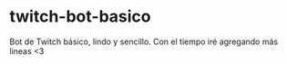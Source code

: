 # twitch-bot-basico
Bot de Twitch básico, lindo y sencillo. Con el tiempo iré agregando más lineas &lt;3
